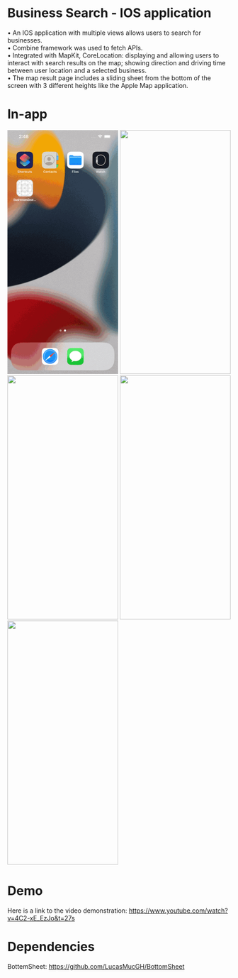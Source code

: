 # Business Search - IOS application
•	An IOS application with multiple views allows users to search for businesses.<br />
•	Combine framework was used to fetch APIs.<br />
•	Integrated with MapKit, CoreLocation: displaying and allowing users to interact with search results on the map; showing direction and driving time between user location and a selected business.<br />
•	The map result page includes a sliding sheet from the bottom of the screen with 3 different heights like the Apple Map application.


# In-app
<img src = "https://github.com/LongSen19/BusinessSearch/blob/main/InAppImages/start.gif" width="250" height="550">

<img src = "https://github.com/LongSen19/BusinessSearch/blob/main/InAppImages/bottomSheet.gif" width="250" height="550">

<img src = "https://github.com/LongSen19/BusinessSearch/blob/main/InAppImages/PagerView1.gif" width="250" height="550">

<img src = "https://github.com/LongSen19/BusinessSearch/blob/main/InAppImages/PagerView2.gif" width="250" height="550">

<img src = "https://github.com/LongSen19/BusinessSearch/blob/main/InAppImages/detail.gif" width="250" height="550">

# Demo
Here is a link to the video demonstration: https://www.youtube.com/watch?v=4C2-xE_EzJo&t=27s

# Dependencies
BottemSheet: https://github.com/LucasMucGH/BottomSheet
